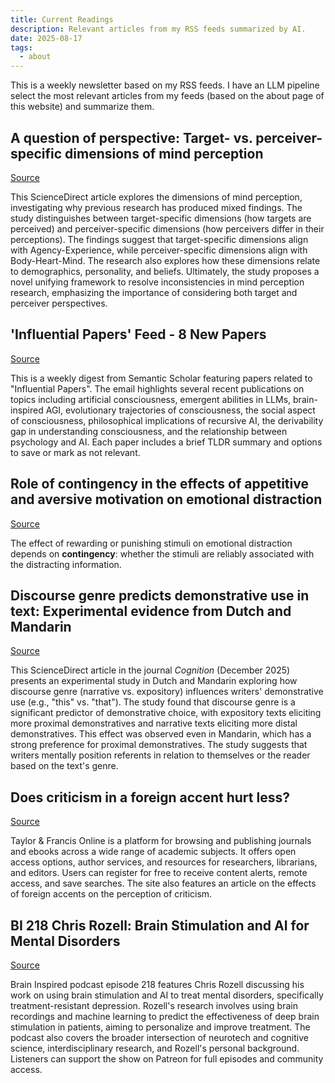 ```yaml
---
title: Current Readings
description: Relevant articles from my RSS feeds summarized by AI.
date: 2025-08-17
tags:
  - about
---
```


This is a weekly newsletter based on my RSS feeds. I have an LLM pipeline select the most relevant articles from my feeds (based on the about page of this website) and summarize them. 


## A question of perspective: Target- vs. perceiver-specific dimensions of mind perception

[Source](https://www.sciencedirect.com/science/article/pii/S0010027725001714?dgcid=rss_sd_all)

This ScienceDirect article explores the dimensions of mind perception, investigating why previous research has produced mixed findings. The study distinguishes between target-specific dimensions (how targets are perceived) and perceiver-specific dimensions (how perceivers differ in their perceptions). The findings suggest that target-specific dimensions align with Agency-Experience, while perceiver-specific dimensions align with Body-Heart-Mind. The research also explores how these dimensions relate to demographics, personality, and beliefs. Ultimately, the study proposes a novel unifying framework to resolve inconsistencies in mind perception research, emphasizing the importance of considering both target and perceiver perspectives.

## 'Influential Papers' Feed - 8 New Papers

[Source](https://kill-the-newsletter.com/feeds/ds7kuqx2r8383zq9o3d1/entries/mek4xyym53jlvrgsgqta.html)

This is a weekly digest from Semantic Scholar featuring papers related to "Influential Papers". The email highlights several recent publications on topics including artificial consciousness, emergent abilities in LLMs, brain-inspired AGI, evolutionary trajectories of consciousness, the social aspect of consciousness, philosophical implications of recursive AI, the derivability gap in understanding consciousness, and the relationship between psychology and AI. Each paper includes a brief TLDR summary and options to save or mark as not relevant.

## Role of contingency in the effects of appetitive and aversive motivation on emotional distraction

[Source](https://www.tandfonline.com/doi/full/10.1080/02699931.2025.2542920?ai=2a7&mi=3dg6fv&af=R)

The effect of rewarding or punishing stimuli on emotional distraction depends on **contingency**: whether the stimuli are reliably associated with the distracting information.

## Discourse genre predicts demonstrative use in text: Experimental evidence from Dutch and Mandarin

[Source](https://www.sciencedirect.com/science/article/pii/S0010027725002252?dgcid=rss_sd_all)

This ScienceDirect article in the journal *Cognition* (December 2025) presents an experimental study in Dutch and Mandarin exploring how discourse genre (narrative vs. expository) influences writers' demonstrative use (e.g., "this" vs. "that"). The study found that discourse genre is a significant predictor of demonstrative choice, with expository texts eliciting more proximal demonstratives and narrative texts eliciting more distal demonstratives. This effect was observed even in Mandarin, which has a strong preference for proximal demonstratives. The study suggests that writers mentally position referents in relation to themselves or the reader based on the text's genre.

## Does criticism in a foreign accent hurt less?

[Source](https://www.tandfonline.com/doi/full/10.1080/23273798.2025.2547350?af=R)

Taylor & Francis Online is a platform for browsing and publishing journals and ebooks across a wide range of academic subjects. It offers open access options, author services, and resources for researchers, librarians, and editors. Users can register for free to receive content alerts, remote access, and save searches. The site also features an article on the effects of foreign accents on the perception of criticism.

## BI 218 Chris Rozell: Brain Stimulation and AI for Mental Disorders

[Source](https://braininspired.co/podcast/218/)

Brain Inspired podcast episode 218 features Chris Rozell discussing his work on using brain stimulation and AI to treat mental disorders, specifically treatment-resistant depression. Rozell's research involves using brain recordings and machine learning to predict the effectiveness of deep brain stimulation in patients, aiming to personalize and improve treatment. The podcast also covers the broader intersection of neurotech and cognitive science, interdisciplinary research, and Rozell's personal background. Listeners can support the show on Patreon for full episodes and community access.

